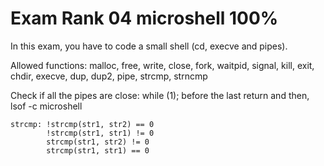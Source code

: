 # Exam Rank 04 microshell 100%

In this exam, you have to code a small shell (cd, execve and pipes).

Allowed functions: malloc, free, write, close, fork, waitpid, signal, kill, exit, chdir, execve, dup, dup2, pipe, strcmp, strncmp

Check if all the pipes are close: while (1); before the last return and then, lsof -c  microshell

```
strcmp:	!strcmp(str1, str2) == 0
		!strcmp(str1, str1) != 0 
		strcmp(str1, str2) != 0
		strcmp(str1, str1) == 0
```
